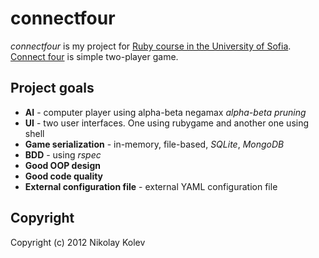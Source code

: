 # connectfour

_connectfour_ is my project for [Ruby course in the University of Sofia](http://fmi.ruby.bg/).
[Connect four](http://en.wikipedia.org/wiki/Connect_Four) is simple two-player game. 

## Project goals

* **AI** - computer player using alpha-beta negamax _alpha-beta pruning_
* **UI** - two user interfaces. One using rubygame and another one using shell
* **Game serialization** - in-memory, file-based, _SQLite_, _MongoDB_
* **BDD** - using _rspec_
* **Good OOP design**
* **Good code quality**
* **External configuration file** - external YAML configuration file

## Copyright

Copyright (c) 2012 Nikolay Kolev